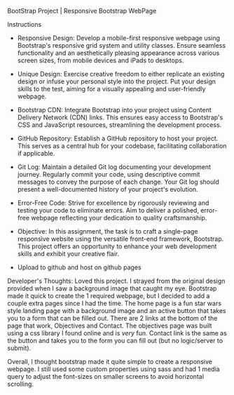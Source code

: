BootStrap
Project | Responsive Bootstrap WebPage

Instructions

- Responsive Design: Develop a mobile-first responsive webpage using Bootstrap's responsive grid system and utility classes. Ensure seamless functionality and an aesthetically pleasing appearance across various screen sizes, from mobile devices and iPads to desktops.

- Unique Design: Exercise creative freedom to either replicate an existing design or infuse your personal style into the project. Put your design skills to the test, aiming for a visually appealing and user-friendly webpage.

- Bootstrap CDN: Integrate Bootstrap into your project using Content Delivery Network (CDN) links. This ensures easy access to Bootstrap's CSS and JavaScript resources, streamlining the development process.

- GitHub Repository: Establish a GitHub repository to host your project. This serves as a central hub for your codebase, facilitating collaboration if applicable.

- Git Log: Maintain a detailed Git log documenting your development journey. Regularly commit your code, using descriptive commit messages to convey the purpose of each change. Your Git log should present a well-documented history of your project's evolution.

- Error-Free Code: Strive for excellence by rigorously reviewing and testing your code to eliminate errors. Aim to deliver a polished, error-free webpage reflecting your dedication to quality craftsmanship.

- Objective: In this assignment, the task is to craft a single-page responsive website using the versatile front-end framework, Bootstrap. This project offers an opportunity to enhance your web development skills and exhibit your creative flair.

- Upload to github and host on github pages

Developer's Thoughts: 
Loved this project. I strayed from the original design provided when I saw a background image that caught my eye. Bootstrap made it quick to create the 1 required webpage, but I decided to add a couple extra pages since I had the time. The home page is a fun star wars style landing page with a background image and an active button that takes you to a form that can be filled out. There are 2 links at the bottom of the page that work, Objectives and Contact. The objectives page was built using a css library I found online and is *very* fun. Contact link is the same as the button and takes you to the form you can fill out (but no logic/server to submit). 

Overall, I thought bootstrap made it quite simple to create a responsive webpage. I still used some custom properties using sass and had 1 media query to adjust the font-sizes on smaller screens to avoid horizontal scrolling. 